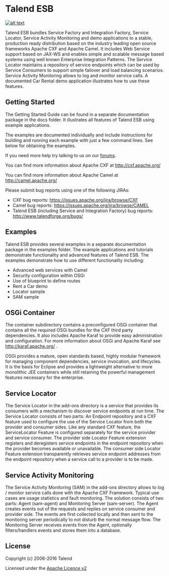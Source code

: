 # Talend ESB

[![alt text](https://www.talend.com/wp-content/uploads/2016/07/talend-logo.png "Talend")](http://www.talend.com/)


Talend ESB bundles Service Factory and Integration Factory, 
Service Locator, Service Activity Monitoring and demo applications 
to a stable, production ready distribution based on the industry leading 
open source frameworks Apache CXF and Apache Camel. 
It includes Web Service support based on JAX-WS and enables simple and scalable
message based systems using well known Enterprise Integration Patterns.
The Service Locator maintains a repository of service endpoints which 
can be used by Service Consumers to support simple failover and load 
balancing scenarios. Service Activity Monitoring allows to log and 
monitor service calls. A documented Car Rental demo application illustrates
how to use these features. 

## Getting Started 

The Getting Started Guide can be found in a separate documentation package in the docs
folder. It illustrates all features of Talend ESB using example applications. 

The examples are documented individually and include instructions for building
and running each example with just a few command lines. See below for obtaining 
the examples.

If you need more help try talking to us on our [forums](http://talendforge.org/forum).

You can find more information about Apache CXF at http://cxf.apache.org/

You can find more information about Apache Camel at http://camel.apache.org/

Please submit bug reports using one of the following JIRAs:

* CXF bug reports: https://issues.apache.org/jira/browse/CXF 
* Camel bug reports: https://issues.apache.org/jira/browse/CAMEL
* Talend ESB (including Service and Integration Factory) bug reports: http://www.talendforge.org/bugs/


## Examples 

Talend ESB provides several examples in a separate documentation package in 
the examples folder. The example applications and tutorials demonstrate 
functionality and advanced features of Talend ESB.
The examples demonstrate how to use different functionality including:

*    Advanced web services with Camel 
*    Security configuration within OSGi 
*    Use of blueprint to define routes 
*    Rent a Car demo 
*    Locator sample 
*    SAM sample 

## OSGi Container

The container subdirectory contains a preconfigured OSGi container that 
contains all the required OSGi bundles for the CXF third party dependencies.
It also includes Apache Karaf to provide easy administration and 
configuration. For more information about OSGi and Apache 
Karaf see http://karaf.apache.org/ .

OSGi provides a mature, open standards based, highly modular framework for 
managing component dependencies, service invocation, and lifecycles. It is 
the basis for Eclipse and provides a lightweight alternative to more 
monolithic JEE containers while still retaining the powerful management 
features necessary for the enterprise.

## Service Locator

The Service Locator in the add-ons directory is a service that provides its
consumers with a mechanism to discover service endpoints at run time. The
Service Locator consists of two parts: An Endpoint repository and a CXF feature
used to configure the use of the Service Locator from both the provider and
consumer sides. Like any standard CXF feature, the ServiceLocator Feature is
configured separately for the service provider and service consumer. The
provider side Locator Feature extension registers and deregisters service
endpoints in the endpoint repository when the provider becomes available or
unavailable. The consumer side Locator Feature extension transparently retrieves 
service endpoint addresses from the endpoint repository when a service call to a
provider is to be made.

## Service Activity Monitoring

The Service Activity Monitoring (SAM) in the add-ons directory allows to
log / monitor service calls done with the Apache CXF Framework. Typical use
cases are usage statistics and fault monitoring. The solution consists of two
parts: Agent (sam-agent) and Monitoring Server (sam-server). The Agent creates
events out of the requests and replies on service consumer and provider side.  The
events are first collected locally and then sent to the monitoring server
periodically to not disturb the normal message flow. The Monitoring Server
receives events from the Agent, optionally filters/handlers events and stores them
into a database.

## License

Copyright (c) 2006-2016 Talend

Licensed under the [Apache Licence v2](https://www.apache.org/licenses/LICENSE-2.0.txt)
